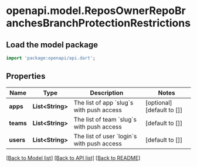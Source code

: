 # openapi.model.ReposOwnerRepoBranchesBranchProtectionRestrictions

## Load the model package
```dart
import 'package:openapi/api.dart';
```

## Properties
Name | Type | Description | Notes
------------ | ------------- | ------------- | -------------
**apps** | **List&lt;String&gt;** | The list of app &#x60;slug&#x60;s with push access | [optional] [default to []]
**teams** | **List&lt;String&gt;** | The list of team &#x60;slug&#x60;s with push access | [default to []]
**users** | **List&lt;String&gt;** | The list of user &#x60;login&#x60;s with push access | [default to []]

[[Back to Model list]](../README.md#documentation-for-models) [[Back to API list]](../README.md#documentation-for-api-endpoints) [[Back to README]](../README.md)



